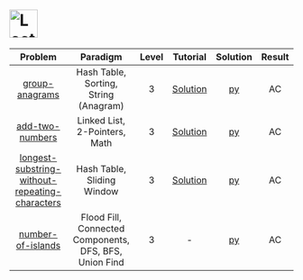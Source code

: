 # [<img align="center" height="50" src="https://assets.leetcode.com/static_assets/public/webpack_bundles/images/logo-dark.e99485d9b.svg" alt="LeetCode Home">](https://leetcode.com/)

|                                                             Problem                                                             |                        Paradigm                        | Level |                                              Tutorial                                              |                         Solution                          | Result |
| :-----------------------------------------------------------------------------------------------------------------------------: | :----------------------------------------------------: | :---: | :------------------------------------------------------------------------------------------------: | :-------------------------------------------------------: | :----: |
|                                 [group-anagrams](https://leetcode.com/problems/group-anagrams/)                                 |         Hash Table, Sorting, String (Anagram)          |   3   |                 [Solution](https://leetcode.com/problems/group-anagrams/solution/)                 |                 [py](./Group_Anagrams.py)                 |   AC   |
|                                [add-two-numbers](https://leetcode.com/problems/add-two-numbers/)                                |             Linked List, 2-Pointers, Math              |   3   |                [Solution](https://leetcode.com/problems/add-two-numbers/solution/)                 |                [py](./Add_Two_Numbers.py)                 |   AC   |
| [longest-substring-without-repeating-characters](https://leetcode.com/problems/longest-substring-without-repeating-characters/) |               Hash Table, Sliding Window               |   3   | [Solution](https://leetcode.com/problems/longest-substring-without-repeating-characters/solution/) | [py](./Longest_Substring_Without_Repeating_Characters.py) |   AC   |
|                              [number-of-islands](https://leetcode.com/problems/number-of-islands/)                              | Flood Fill, Connected Components, DFS, BFS, Union Find |   3   |                                                 -                                                  |               [py](./Number_of_Islands.py)                |   AC   |
